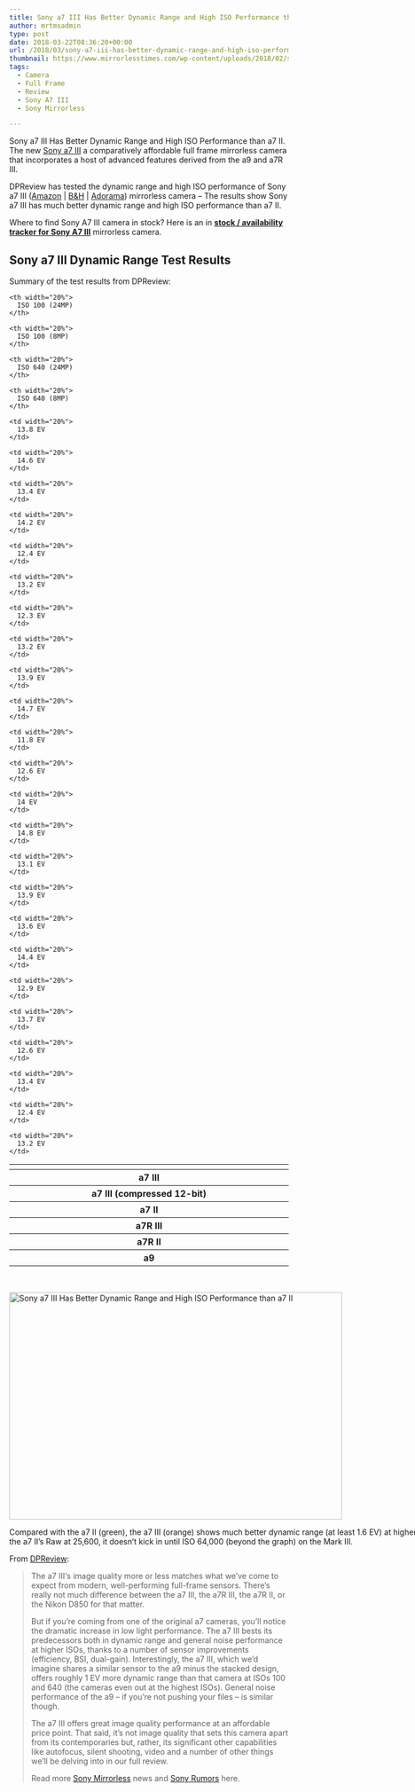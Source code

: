 ```yaml
---
title: Sony a7 III Has Better Dynamic Range and High ISO Performance than a7 II
author: mrtmsadmin
type: post
date: 2018-03-22T08:36:20+00:00
url: /2018/03/sony-a7-iii-has-better-dynamic-range-and-high-iso-performance-than-a7-ii/
thumbnail: https://www.mirrorlesstimes.com/wp-content/uploads/2018/02/sony-a7-iii.jpg
tags:
  - Camera
  - Full Frame
  - Review
  - Sony A7 III
  - Sony Mirrorless

---
```

Sony a7 III Has Better Dynamic Range and High ISO Performance than a7 II. The new [Sony a7 III][1] a comparatively affordable full frame mirrorless camera that incorporates a host of advanced features derived from the a9 and a7R III.

DPReview has tested the dynamic range and high ISO performance of Sony a7 III (<a href="https://www.amazon.com/dp/B07B43WPVK/?tag=daicamnew-20" target="_blank" rel="noopener noreferrer nofollow" data-wpel-link="external" data-amzn-asin="B07B43WPVK">Amazon</a> | <a href="https://www.bhphotovideo.com/c/product/1394217-REG/sony_ilce_7m3_alpha_a7_iii_mirrorless.html/BI/20175/KBID/14249" target="_new" rel="nofollow" data-wpel-link="external">B&H</a> | <a href="https://adorama.evyy.net/c/63923/51926/1036?u=https%3A%2F%2Fwww.adorama.com%2Fisoa7m3.html" target="_new" rel="nofollow" data-wpel-link="external">Adorama</a>) mirrorless camera – The results show Sony a7 III has much better dynamic range and high ISO performance than a7 II.

Where to find Sony A7 III camera in stock? Here is an in [**stock / availability tracker for Sony A7 III**][2] mirrorless camera.<!--more-->

## Sony a7 III Dynamic Range Test Results

Summary of the test results from DPReview:

<table  class="contentTable table table-hover"  border="0" cellspacing="0" cellpadding="0">
  <tr>
    <th width="20%">
    </th>
    
    <th width="20%">
      ISO 100 (24MP)
    </th>
    
    <th width="20%">
      ISO 100 (8MP)
    </th>
    
    <th width="20%">
      ISO 640 (24MP)
    </th>
    
    <th width="20%">
      ISO 640 (8MP)
    </th>
  </tr>
  
  <tr>
    <th width="20%">
      a7 III
    </th>
    
    <td width="20%">
      13.8 EV
    </td>
    
    <td width="20%">
      14.6 EV
    </td>
    
    <td width="20%">
      13.4 EV
    </td>
    
    <td width="20%">
      14.2 EV
    </td>
  </tr>
  
  <tr>
    <th width="20%">
      a7 III (compressed 12-bit)
    </th>
    
    <td width="20%">
      12.4 EV
    </td>
    
    <td width="20%">
      13.2 EV
    </td>
    
    <td width="20%">
      12.3 EV
    </td>
    
    <td width="20%">
      13.2 EV
    </td>
  </tr>
  
  <tr>
    <th width="20%">
      a7 II
    </th>
    
    <td width="20%">
      13.9 EV
    </td>
    
    <td width="20%">
      14.7 EV
    </td>
    
    <td width="20%">
      11.8 EV
    </td>
    
    <td width="20%">
      12.6 EV
    </td>
  </tr>
  
  <tr>
    <th width="20%">
      a7R III
    </th>
    
    <td width="20%">
      14 EV
    </td>
    
    <td width="20%">
      14.8 EV
    </td>
    
    <td width="20%">
      13.1 EV
    </td>
    
    <td width="20%">
      13.9 EV
    </td>
  </tr>
  
  <tr>
    <th width="20%">
      a7R II
    </th>
    
    <td width="20%">
      13.6 EV
    </td>
    
    <td width="20%">
      14.4 EV
    </td>
    
    <td width="20%">
      12.9 EV
    </td>
    
    <td width="20%">
      13.7 EV
    </td>
  </tr>
  
  <tr>
    <th width="20%">
      a9
    </th>
    
    <td width="20%">
      12.6 EV
    </td>
    
    <td width="20%">
      13.4 EV
    </td>
    
    <td width="20%">
      12.4 EV
    </td>
    
    <td width="20%">
      13.2 EV
    </td>
  </tr>
</table>

&nbsp;

<div id="attachment_1846" style="width: 1190px" class="wp-caption aligncenter">
  <a href="https://i1.wp.com/www.mirrorlesstimes.com/wp-content/uploads/2018/03/sony-a7-iii-has-better-dynamic-range-and-high-iso-performance-than-a7-ii.png?ssl=1"><img class="wp-image-1846 size-full" title="Sony a7 III Has Better Dynamic Range and High ISO Performance than a7 II" src="https://i1.wp.com/www.mirrorlesstimes.com/wp-content/uploads/2018/03/sony-a7-iii-has-better-dynamic-range-and-high-iso-performance-than-a7-ii.png?resize=600%2C410&#038;ssl=1" alt="Sony a7 III Has Better Dynamic Range and High ISO Performance than a7 II" width="600" height="410" srcset="https://i1.wp.com/www.mirrorlesstimes.com/wp-content/uploads/2018/03/sony-a7-iii-has-better-dynamic-range-and-high-iso-performance-than-a7-ii.png?w=1180&ssl=1 1180w, https://i1.wp.com/www.mirrorlesstimes.com/wp-content/uploads/2018/03/sony-a7-iii-has-better-dynamic-range-and-high-iso-performance-than-a7-ii.png?resize=439%2C300&ssl=1 439w, https://i1.wp.com/www.mirrorlesstimes.com/wp-content/uploads/2018/03/sony-a7-iii-has-better-dynamic-range-and-high-iso-performance-than-a7-ii.png?resize=768%2C525&ssl=1 768w, https://i1.wp.com/www.mirrorlesstimes.com/wp-content/uploads/2018/03/sony-a7-iii-has-better-dynamic-range-and-high-iso-performance-than-a7-ii.png?resize=970%2C663&ssl=1 970w" sizes="(max-width: 600px) 100vw, 600px" data-recalc-dims="1" /></a>
  
  <p class="wp-caption-text">
    Compared with the a7 II (green), the a7 III (orange) shows much better dynamic range (at least 1.6 EV) at higher ISOs. Also, whereas you can see noise reduction being applied to the a7 II’s Raw at 25,600, it doesn’t kick in until ISO 64,000 (beyond the graph) on the Mark III.
  </p>
</div>

From <a title="" href="https://www.dpreview.com/articles/3389926460/sony-a7-iii-dynamic-range-and-high-iso-improve-over-its-predecessor" target="_blank" rel="external nofollow noopener">DPReview</a>:

> The a7 III‘s image quality more or less matches what we’ve come to expect from modern, well-performing full-frame sensors. There’s really not much difference between the a7 III, the a7R III, the a7R II, or the Nikon D850 for that matter.
> 
> But if you’re coming from one of the original a7 cameras, you’ll notice the dramatic increase in low light performance. The a7 III bests its predecessors both in dynamic range and general noise performance at higher ISOs, thanks to a number of sensor improvements (efficiency, BSI, dual-gain). Interestingly, the a7 III, which we’d imagine shares a similar sensor to the a9 minus the stacked design, offers roughly 1 EV more dynamic range than that camera at ISOs 100 and 640 (the cameras even out at the highest ISOs). General noise performance of the a9 – if you’re not pushing your files – is similar though.
> 
> The a7 III offers great image quality performance at an affordable price point. That said, it’s not image quality that sets this camera apart from its contemporaries but, rather, its significant other capabilities like autofocus, silent shooting, video and a number of other things we’ll be delving into in our full review.
> 
> Read more <a href="https://www.mirrorlesstimes.com/tags/sony-mirrorless/" target="_blank" rel="noopener">Sony Mirrorless</a> news and <a href="https://www.dailycameranews.com/tag/sony-rumors/" target="_blank" rel="noopener">Sony Rumors</a> here.

 [1]: https://www.mirrorlesstimes.com/tags/sony-a7-iii/
 [2]: https://www.dailycameranews.com/2018/03/sony-a7-iii-stock-availability-tracker/